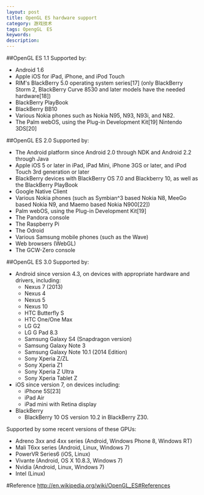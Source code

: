 ```yaml
---
layout: post
title: OpenGL ES hardware support
category: 游戏技术
tags: OpengGL　ES
keywords: 
description: 
---
```

##OpenGL ES 1.1
Supported by:
   
* Android 1.6
* Apple iOS for iPad, iPhone, and iPod Touch
* RIM's BlackBerry 5.0 operating system series[17] (only BlackBerry Storm 2, BlackBerry Curve 8530 and later models have the needed hardware[18])
* BlackBerry PlayBook
* BlackBerry BB10
* Various Nokia phones such as Nokia N95, N93, N93i, and N82.
* The Palm webOS, using the Plug-in Development Kit[19]
Nintendo 3DS[20]

##OpenGL ES 2.0
Supported by:

* The Android platform since Android 2.0 through NDK and Android 2.2 through Java
* Apple iOS 5 or later in iPad, iPad Mini, iPhone 3GS or later, and iPod Touch 3rd generation or later
* BlackBerry devices with BlackBerry OS 7.0 and Blackberry 10, as well as the BlackBerry PlayBook
* Google Native Client
* Various Nokia phones (such as Symbian^3 based Nokia N8, MeeGo based Nokia N9, and Maemo based Nokia N900[22])
* Palm webOS, using the Plug-in Development Kit[19]
* The Pandora console
* The Raspberry Pi
* The Odroid
* Various Samsung mobile phones (such as the Wave)
* Web browsers (WebGL)
* The GCW-Zero console

##OpenGL ES 3.0
Supported by:

* Android since version 4.3, on devices with appropriate hardware and drivers, including:
  * Nexus 7 (2013)
  * Nexus 4
  * Nexus 5
  * Nexus 10
  * HTC Butterfly S
  * HTC One/One Max
  * LG G2
  * LG G Pad 8.3
  * Samsung Galaxy S4 (Snapdragon version)
  * Samsung Galaxy Note 3
  * Samsung Galaxy Note 10.1 (2014 Edition)
  * Sony Xperia Z/ZL
  * Sony Xperia Z1
  * Sony Xperia Z Ultra
  * Sony Xperia Tablet Z
* iOS since version 7, on devices including:
  * iPhone 5S[23]
  * iPad Air
  * iPad mini with Retina display
* BlackBerry
  * BlackBerry 10 OS version 10.2 in BlackBerry Z30.

Supported by some recent versions of these GPUs:

* Adreno 3xx and 4xx series (Android, Windows Phone 8, Windows RT)
* Mali T6xx series (Android, Linux, Windows 7)
* PowerVR Series6 (iOS, Linux)
* Vivante (Android, OS X 10.8.3, Windows 7)
* Nvidia (Android, Linux, Windows 7)
* Intel (Linux)



#Reference
<http://en.wikipedia.org/wiki/OpenGL_ES#References>